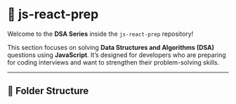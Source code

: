 # 🧠 js-react-prep

Welcome to the **DSA Series** inside the `js-react-prep` repository!

This section focuses on solving **Data Structures and Algorithms (DSA)** questions using **JavaScript**. It’s designed for developers who are preparing for coding interviews and want to strengthen their problem-solving skills.

---

## 📂 Folder Structure

